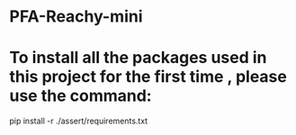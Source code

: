 # PFA-Reachy-mini
# To install all the packages used in this project for the first time , please use the command:
pip install -r ./assert/requirements.txt
